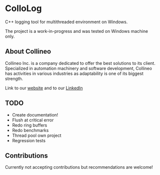 # ColloLog
C++ logging tool for multithreaded environment on Windows.

The project is a work-in-progress and was tested on Windows machine only.

## About Collineo

Collineo Inc. is a company dedicated to offer the best solutions to its client. Specialized in automation machinery and software development, Collineo has activities in various industries as adaptability is one of its biggest strength.

Link to our [website][1] and to our [LinkedIn][2]

[1]: http://www.collineo.net
[2]: https://ca.linkedin.com/company/collineo-inc

## TODO

- Create documentation!
- Flush at critical error
- Redo ring buffers
- Redo benchmarks
- Thread pool own project
- Regression tests

## Contributions

Currently not accepting contributions but recommendations are welcome!
